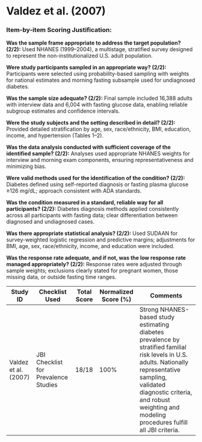 # Valdez et al. (2007)

### Item-by-item Scoring Justification:

**Was the sample frame appropriate to address the target population? (2/2):** Used NHANES (1999–2004), a multistage, stratified survey designed to represent the non-institutionalized U.S. adult population.

**Were study participants sampled in an appropriate way? (2/2):** Participants were selected using probability-based sampling with weights for national estimates and morning fasting subsample used for undiagnosed diabetes.

**Was the sample size adequate? (2/2):** Final sample included 16,388 adults with interview data and 6,004 with fasting glucose data, enabling reliable subgroup estimates and confidence intervals.

**Were the study subjects and the setting described in detail? (2/2):** Provided detailed stratification by age, sex, race/ethnicity, BMI, education, income, and hypertension (Tables 1–2).

**Was the data analysis conducted with sufficient coverage of the identified sample? (2/2):** Analyses used appropriate NHANES weights for interview and morning exam components, ensuring representativeness and minimizing bias.

**Were valid methods used for the identification of the condition? (2/2):** Diabetes defined using self-reported diagnosis or fasting plasma glucose ≥126 mg/dL; approach consistent with ADA standards.

**Was the condition measured in a standard, reliable way for all participants? (2/2):** Diabetes diagnosis methods applied consistently across all participants with fasting data; clear differentiation between diagnosed and undiagnosed cases.

**Was there appropriate statistical analysis? (2/2):** Used SUDAAN for survey-weighted logistic regression and predictive margins; adjustments for BMI, age, sex, race/ethnicity, income, and education were included.

**Was the response rate adequate, and if not, was the low response rate managed appropriately? (2/2):** Response rates were adjusted through sample weights; exclusions clearly stated for pregnant women, those missing data, or outside fasting time ranges.

| Study ID | Checklist Used | Total Score | Normalized Score (%) | Comments |
| --- | --- | --- | --- | --- |
| Valdez et al. (2007) | JBI Checklist for Prevalence Studies | 18/18 | 100% | Strong NHANES-based study estimating diabetes prevalence by stratified familial risk levels in U.S. adults. Nationally representative sampling, validated diagnostic criteria, and robust weighting and modeling procedures fulfill all JBI criteria. |
